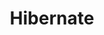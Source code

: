 ---
layout: posts_by_category
categories: Hibernate
title: Hibernate
permalink: /category/Hibernate
---